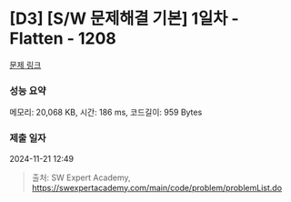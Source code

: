 # [D3] [S/W 문제해결 기본] 1일차 - Flatten - 1208 

[문제 링크](https://swexpertacademy.com/main/code/problem/problemDetail.do?contestProbId=AV139KOaABgCFAYh) 

### 성능 요약

메모리: 20,068 KB, 시간: 186 ms, 코드길이: 959 Bytes

### 제출 일자

2024-11-21 12:49



> 출처: SW Expert Academy, https://swexpertacademy.com/main/code/problem/problemList.do